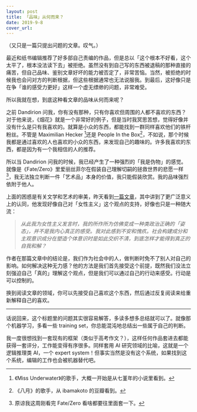 ```yaml
---
layout: post
title: 「品味」从何而来？
date: 2019-9-8
cover_url: 
---
```


（又只是一篇只提出问题的文章。叹气。）

最近和纸书编辑推荐了好多部自己责编的作品，但是总以「这个根本不好看，这个太平了，根本没法读下去」被拒绝。虽然没有到自己写的东西被退稿的那种直接的痛苦，但自己品味、鉴别文章好坏的能力被否定了，非常苦恼。当然，被拒绝的时候我也会问对方的判断根据，但这些根据通常也无法说服我。到最后，这好像只是在争「谁的感受力更好」这样一个虚无缥缈的问题，非常难受。

所以我就在想，到底这种看文章的品味从何而来呢？

之前 Dandirion 问我，你有没有那种，只有你喜欢但周围的人都不喜欢的东西？对于他来说，《烟花》就是一个非常好的例子，但是当时我冥思苦想，觉得好像并没有什么是只有我喜欢的。就算是小众的东西，都能找到一群同样喜欢他们的铁杆粉丝。不管是 Maximilian Hecker [^1]还是 People In the Box[^2]，不如说，那个时候我都是通过喜欢的人也喜欢的小众的东西，来发现自己的趣味的。许多我喜欢的东西，都是因为有一个我相信的人的推荐。

所以当 Dandirion 问我的时候，我已经产生了一种强烈的「我是伪物」的感觉。就像是《Fate/Zero》里爱丽丝菲尔在假装自己理解切嗣的拯救世界的悲愿一样[^3]，我无法独立判断一件「艺术品」本身的价值，我只能假装欣赏。我的品味强烈依附于他人。

上面的困惑是有关文学和艺术的审美，昨天看到[一篇文章](https://charlsy.wordpress.com/2019/09/07/谈审美局限性/)，其中讲到了更广泛意义上的认同，他发现好像自己对「女性主义」这个观点的支持，好像也只是一种随大流：

> *从此我为女性主义发言时，我的所作所为仿佛变成一种类政治正确的「姿态」，并不是我内心真正的感受。我对此感到不安和愧疚。社会构建成分和主观意识成分在塑造个体意识时是如此交织不清，到底怎样才能得到真正的自我和解？*

作者在那篇文章中的结论是，我们作为社会中的人，做判断时免不了别人对自己的影响。如何解决这种无力感？他的方法是我们首先接受这个前提，既然我们没法立刻强迫自己「真的」理解这个观点，但是我们可以通过自己的行动来感受。行动是可以控制的。

换到阅读文章的领域，你可以先接受自己喜欢这个东西，然后通过反复阅读来给重新解释自己的喜欢。

------

话说回来，这个标题里的问题其实很容易解答，多读多想多总结就可以了。就像那个机器学习，多看一些 training set，你总能混沌地总结出一些属于自己的判断。

我一度很想找到一套现有的框架（类似于高考作文？），这样任何作品套进去都能获得一套评分，工作能变得有序很多。同样套用 AI 研究领域的比喻，这就是一个逻辑推理类 AI，一个 expert system！但事实当然是没有这个系统，如果找到这个系统，编辑的工作也会被机器替代吧。

[^1]: 《Miss Underwater》的歌手，大概一开始是从七堇年的小说里看到。
[^2]: 《八月》的歌手，从 ibamakoto 的豆瓣看到。
[^3]: 原谅我这周刚看完 Fate/Zero 看啥都要往里面套一下。